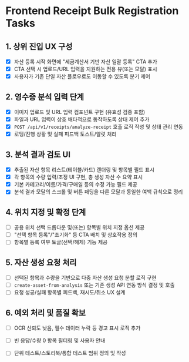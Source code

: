 # Frontend Receipt Bulk Registration Tasks

## 1. 상위 진입 UX 구성
- [x] 자산 등록 시작 화면에 "세금계산서 기반 자산 일괄 등록" CTA 추가
- [x] CTA 선택 시 업로드/URL 입력을 지원하는 전용 뷰(또는 모달) 표시
- [x] 사용자가 기존 단일 자산 플로우로도 이동할 수 있도록 분기 제어

## 2. 영수증 분석 입력 단계
- [x] 이미지 업로드 및 URL 입력 컴포넌트 구현 (유효성 검증 포함)
- [x] 파일과 URL 입력이 상호 배타적으로 동작하도록 상태 제어 추가
- [x] `POST /api/v1/receipts/analyze-receipt` 호출 로직 작성 및 상태 관리 연동
- [x] 로딩/진행 상황 및 실패 피드백 토스트/알럿 처리

## 3. 분석 결과 검토 UI
- [x] 추출된 자산 항목 리스트(테이블/카드) 렌더링 및 항목별 필드 표시
- [x] 각 항목의 수량 입력/조정 UI 구현, 총 생성 자산 수 요약 표시
- [x] 기본 카테고리/이름/가격/구매일 등의 수정 가능 필드 제공
- [x] 분석 결과 모달의 스크롤 및 버튼 패딩을 다른 모달과 동일한 여백 규칙으로 정리

## 4. 위치 지정 및 확정 단계
- [ ] 공용 위치 선택 드롭다운 및(또는) 항목별 위치 지정 옵션 제공
- [ ] "선택 항목 등록"/"초기화" 등 CTA 배치 및 상호작용 정의
- [ ] 항목별 등록 여부 토글(선택/해제) 기능 제공

## 5. 자산 생성 요청 처리
- [ ] 선택된 항목과 수량을 기반으로 다중 자산 생성 요청 분할 로직 구현
- [ ] `create-asset-from-analysis` 또는 기존 생성 API 연동 방식 결정 및 호출
- [ ] 요청 성공/실패 항목별 피드백, 재시도/취소 UX 설계

## 6. 예외 처리 및 품질 확보
- [ ] OCR 신뢰도 낮음, 필수 데이터 누락 등 경고 표시 로직 추가
- [ ] 빈 응답/수량 0 항목 필터링 및 사용자 안내
- [ ] 단위 테스트/스토리북/통합 테스트 범위 정의 및 작성

